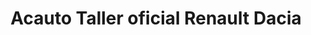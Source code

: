 ---
title: "Acauto Taller oficial Renault Dacia"
url: /barcelona/acauto-taller-oficial-renault-dacia/
shop: Autowerkstatt
---